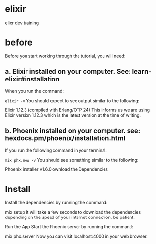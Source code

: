 # elixir
elixr dev training

# before
Before you start working through the tutorial, you will need:

## a. Elixir installed on your computer. See: learn-elixir#installation

When you run the command:

```elixir -v```
You should expect to see output similar to the following:

Elixir 1.12.3 (compiled with Erlang/OTP 24)
This informs us we are using Elixir version 1.12.3 which is the latest version at the time of writing.


## b. Phoenix installed on your computer. see: hexdocs.pm/phoenix/installation.html

If you run the following command in your terminal:

```mix phx.new -v```
You should see something similar to the following:

Phoenix installer v1.6.0
ownload the Dependencies

# Install
Install the dependencies by running the command:

mix setup
It will take a few seconds to download the dependencies depending on the speed of your internet connection; be patient.

Run the App
Start the Phoenix server by running the command:

mix phx.server
Now you can visit localhost:4000 in your web browser.
